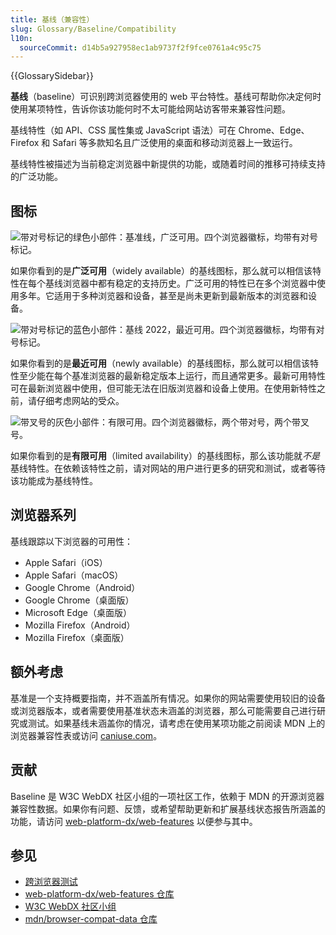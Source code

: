 ```yaml
---
title: 基线（兼容性）
slug: Glossary/Baseline/Compatibility
l10n:
  sourceCommit: d14b5a927958ec1ab9737f2f9fce0761a4c95c75
---
```


{{GlossarySidebar}}

**基线**（baseline）可识别跨浏览器使用的 web 平台特性。基线可帮助你决定何时使用某项特性，告诉你该功能何时不太可能给网站访客带来兼容性问题。

基线特性（如 API、CSS 属性集或 JavaScript 语法）可在 Chrome、Edge、Firefox 和 Safari 等多款知名且广泛使用的桌面和移动浏览器上一致运行。

基线特性被描述为当前稳定浏览器中新提供的功能，或随着时间的推移可持续支持的广泛功能。

## 图标

![带对号标记的绿色小部件：基准线，广泛可用。四个浏览器徽标，均带有对号标记。](high.png)

如果你看到的是**广泛可用**（widely available）的基线图标，那么就可以相信该特性在每个基线浏览器中都有稳定的支持历史。广泛可用的特性已在多个浏览器中使用多年。它适用于多种浏览器和设备，甚至是尚未更新到最新版本的浏览器和设备。

![带对号标记的蓝色小部件：基线 2022，最近可用。四个浏览器徽标，均带有对号标记。](limited.png)

如果你看到的是**最近可用**（newly available）的基线图标，那么就可以相信该特性至少能在每个基准浏览器的最新稳定版本上运行，而且通常更多。最新可用特性可在最新浏览器中使用，但可能无法在旧版浏览器和设备上使用。在使用新特性之前，请仔细考虑网站的受众。

![带叉号的灰色小部件：有限可用。四个浏览器徽标，两个带对号，两个带叉号。](low.png)

如果你看到的是**有限可用**（limited availability）的基线图标，那么该功能就*不是*基线特性。在依赖该特性之前，请对网站的用户进行更多的研究和测试，或者等待该功能成为基线特性。

## 浏览器系列

基线跟踪以下浏览器的可用性：

- Apple Safari（iOS）
- Apple Safari（macOS）
- Google Chrome（Android）
- Google Chrome（桌面版）
- Microsoft Edge（桌面版）
- Mozilla Firefox（Android）
- Mozilla Firefox（桌面版）

## 额外考虑

基准是一个支持概要指南，并不涵盖所有情况。如果你的网站需要使用较旧的设备或浏览器版本，或者需要使用基准状态未涵盖的浏览器，那么可能需要自己进行研究或测试。如果基线未涵盖你的情况，请考虑在使用某项功能之前阅读 MDN 上的浏览器兼容性表或访问 [caniuse.com](https://caniuse.com/)。

## 贡献

Baseline 是 W3C WebDX 社区小组的一项社区工作，依赖于 MDN 的开源浏览器兼容性数据。如果你有问题、反馈，或希望帮助更新和扩展基线状态报告所涵盖的功能，请访问 [web-platform-dx/web-features](https://github.com/web-platform-dx/web-features) 以便参与其中。

## 参见

- [跨浏览器测试](/zh-CN/docs/Learn/Tools_and_testing/Cross_browser_testing)
- [web-platform-dx/web-features 仓库](https://github.com/web-platform-dx/web-features)
- [W3C WebDX 社区小组](https://www.w3.org/community/webdx/)
- [mdn/browser-compat-data 仓库](https://github.com/mdn/browser-compat-data)
